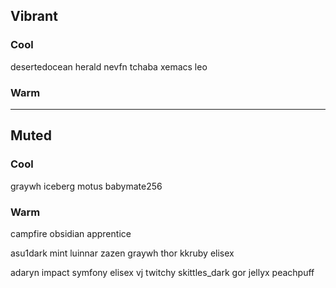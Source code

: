 ## Vibrant
### Cool
desertedocean
herald
nevfn
tchaba
xemacs
leo

### Warm

---

## Muted
### Cool
graywh
iceberg
motus
babymate256

### Warm
campfire
obsidian
apprentice


asu1dark
mint
luinnar
zazen
graywh
thor
kkruby
elisex

adaryn
impact
symfony
elisex
vj
twitchy
skittles_dark
gor
jellyx
peachpuff